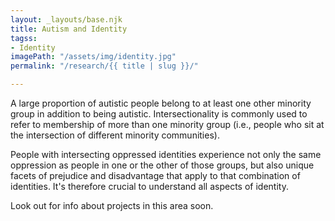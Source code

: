 ```yaml
---
layout: _layouts/base.njk
title: Autism and Identity
tagss:
- Identity
imagePath: "/assets/img/identity.jpg"
permalink: "/research/{{ title | slug }}/"

---
```

A large proportion of autistic people belong to at least one other minority group in addition to being autistic. Intersectionality is commonly used to refer to membership of more than one minority group (i.e., people who sit at the intersection of different minority communities).

People with intersecting oppressed identities experience not only the same oppression as people in one or the other of those groups, but also unique facets of prejudice and disadvantage that apply to that combination of identities. It's therefore crucial to understand all aspects of identity.

Look out for info about projects in this area soon.
